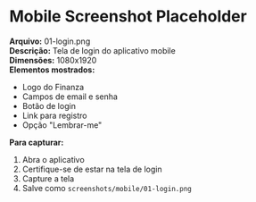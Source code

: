 # Mobile Screenshot Placeholder

**Arquivo:** 01-login.png  
**Descrição:** Tela de login do aplicativo mobile  
**Dimensões:** 1080x1920  
**Elementos mostrados:**
- Logo do Finanza
- Campos de email e senha
- Botão de login
- Link para registro
- Opção "Lembrar-me"

**Para capturar:**
1. Abra o aplicativo
2. Certifique-se de estar na tela de login
3. Capture a tela
4. Salve como `screenshots/mobile/01-login.png`
